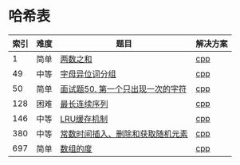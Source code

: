 # 哈希表

|索引|难度|题目|解决方案|
|----|----|----|--------|
|1|简单|[两数之和](https://leetcode-cn.com/problems/two-sum/)|[cpp](../problem/1_twoSum.md)|
|49|中等|[字母异位词分组](https://leetcode-cn.com/problems/group-anagrams/)|[cpp](../problem/49_groupAnagrams.md)|
|50|简单|[面试题50. 第一个只出现一次的字符](https://leetcode-cn.com/problems/di-yi-ge-zhi-chu-xian-yi-ci-de-zi-fu-lcof/)|[cpp](../problem/50_firstUniqChar.md)|
|128|困难|[最长连续序列](https://leetcode-cn.com/problems/longest-consecutive-sequence/)|[cpp](../problem/128_longestConsecutive.md)|
|146|中等|[LRU缓存机制](https://leetcode-cn.com/problems/lru-cache/)|[cpp](../problem/146_LRUCache.md)|
|380|中等|[常数时间插入、删除和获取随机元素](https://leetcode-cn.com/problems/insert-delete-getrandom-o1/)|[cpp](../problem/380_RandomizedSet.md)|
|697|简单|[数组的度](https://leetcode-cn.com/problems/degree-of-an-array/)|[cpp](../problem/697_findShortestSubArray.md)|
